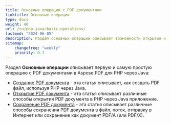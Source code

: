 ```yaml
---
title: Основные операции с PDF документами
linktitle: Основные операции
type: docs
weight: 40
url: /ru/php-java/basic-operations/
lastmod: "2024-06-05"
description: Раздел основных операций описывает возможности открытия и сохранения PDF документов с использованием Aspose.PDF для PHP через Java.
sitemap:
    changefreq: "weekly"
    priority: 0.7
---
```


Раздел **Основные операции** описывает первую и самую простую операцию с PDF документами в Aspose.PDF для PHP через Java:

- [Создание PDF документа](/pdf/ru/php-java/create-document/) - эта статья описывает, как создать PDF файл, используя PHP через Java.
- [Открытие PDF документа](/pdf/ru/php-java/open-pdf-document/) - эта статья описывает различные способы открытия PDF документа в PHP через Java приложение.
- [Сохранение PDF документа](/pdf/ru/php-java/save-pdf-document/) - эта статья описывает различные способы сохранения PDF документа в файл, поток, отправку в Интернет или сохранение как документ PDF/A (или PDF/X).